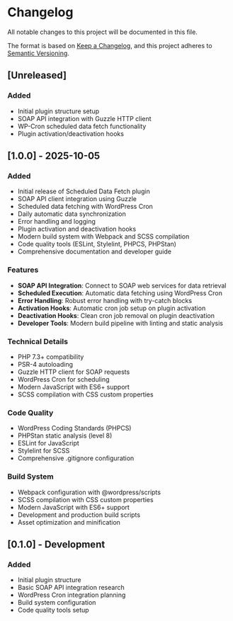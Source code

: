 # Changelog

All notable changes to this project will be documented in this file.

The format is based on [Keep a Changelog](https://keepachangelog.com/en/1.0.0/),
and this project adheres to [Semantic Versioning](https://semver.org/spec/v2.0.0.html).

## [Unreleased]

### Added
- Initial plugin structure setup
- SOAP API integration with Guzzle HTTP client
- WP-Cron scheduled data fetch functionality
- Plugin activation/deactivation hooks

## [1.0.0] - 2025-10-05

### Added
- Initial release of Scheduled Data Fetch plugin
- SOAP API client integration using Guzzle
- Scheduled data fetching with WordPress Cron
- Daily automatic data synchronization
- Error handling and logging
- Plugin activation and deactivation hooks
- Modern build system with Webpack and SCSS compilation
- Code quality tools (ESLint, Stylelint, PHPCS, PHPStan)
- Comprehensive documentation and developer guide

### Features
- **SOAP API Integration**: Connect to SOAP web services for data retrieval
- **Scheduled Execution**: Automatic data fetching using WordPress Cron
- **Error Handling**: Robust error handling with try-catch blocks
- **Activation Hooks**: Automatic cron job setup on plugin activation
- **Deactivation Hooks**: Clean cron job removal on plugin deactivation
- **Developer Tools**: Modern build pipeline with linting and static analysis

### Technical Details
- PHP 7.3+ compatibility
- PSR-4 autoloading
- Guzzle HTTP client for SOAP requests
- WordPress Cron for scheduling
- Modern JavaScript with ES6+ support
- SCSS compilation with CSS custom properties

### Code Quality
- WordPress Coding Standards (PHPCS)
- PHPStan static analysis (level 8)
- ESLint for JavaScript
- Stylelint for SCSS
- Comprehensive .gitignore configuration

### Build System
- Webpack configuration with @wordpress/scripts
- SCSS compilation with CSS custom properties
- Modern JavaScript with ES6+ support
- Development and production build scripts
- Asset optimization and minification

## [0.1.0] - Development

### Added
- Initial plugin structure
- Basic SOAP API integration research
- WordPress Cron integration planning
- Build system configuration
- Code quality tools setup
